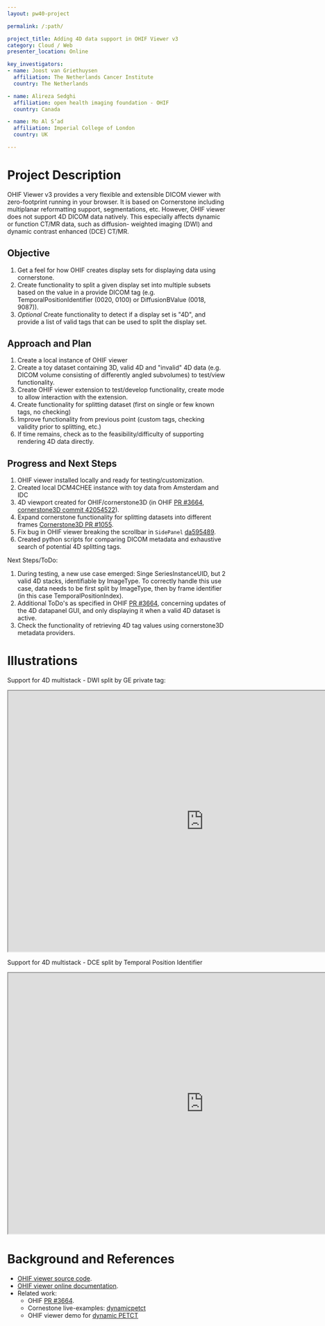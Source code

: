 ```yaml
---
layout: pw40-project

permalink: /:path/

project_title: Adding 4D data support in OHIF Viewer v3
category: Cloud / Web
presenter_location: Online

key_investigators:
- name: Joost van Griethuysen
  affiliation: The Netherlands Cancer Institute
  country: The Netherlands

- name: Alireza Sedghi
  affiliation: open health imaging foundation - OHIF
  country: Canada

- name: Mo Al S’ad
  affiliation: Imperial College of London
  country: UK

---
```


# Project Description

<!-- Add a short paragraph describing the project. -->

OHIF Viewer v3 provides a very flexible and extensible DICOM viewer with zero-footprint running in your browser.
It is based on Cornerstone including multiplanar reformatting support, segmentations, etc. However, OHIF viewer
does not support 4D DICOM data natively. This especially affects dynamic or function CT/MR data, such as diffusion-
weighted imaging (DWI) and dynamic contrast enhanced (DCE) CT/MR.

## Objective

<!-- Describe here WHAT you would like to achieve (what you will have as end result). -->

1. Get a feel for how OHIF creates display sets for displaying data using cornerstone. 
1. Create functionality to split a given display set into multiple subsets based on the value in a provide DICOM tag
   (e.g. TemporalPositionIdentifier (0020, 0100) or DiffusionBValue (0018, 9087)).
1. *Optional* Create functionality to detect if a display set is "4D", and provide a list of valid tags that can be
   used to split the display set.

## Approach and Plan

<!-- Describe here HOW you would like to achieve the objectives stated above. -->

1. Create a local instance of OHIF viewer
1. Create a toy dataset containing 3D, valid 4D and "invalid" 4D data (e.g. DICOM volume consisting of differently 
   angled subvolumes) to test/view functionality.
1. Create OHIF viewer extension to test/develop functionality, create mode to allow interaction with the extension.
1. Create functionality for splitting dataset (first on single or few known tags, no checking)
1. Improve functionality from previous point (custom tags, checking validity prior to splitting, etc.)
1. If time remains, check as to the feasibility/difficulty of supporting rendering 4D data directly.

## Progress and Next Steps

<!-- Update this section as you make progress, describing of what you have ACTUALLY DONE.
     If there are specific steps that you could not complete then you can describe them here, too. -->

1. OHIF viewer installed locally and ready for testing/customization.
1. Created local DCM4CHEE instance with toy data from Amsterdam and IDC
1. 4D viewport created for OHIF/cornerstone3D (in OHIF [PR #3664](https://github.com/OHIF/Viewers/pull/3664), 
   [cornerstone3D commit 42054522](https://github.com/cornerstonejs/cornerstone3D/commit/42054522680083aada25737d5e64fb22c24cb424)).
1. Expand cornerstone functionality for splitting datasets into different frames [Cornerstone3D PR #1055](https://github.com/cornerstonejs/cornerstone3D/pull/1055).
1. Fix bug in OHIF viewer breaking the scrollbar in `SidePanel` [da595489](https://github.com/JoostJM/Viewers/commit/da5954896a3efa0d42beb782087352758460fdad).
1. Created python scripts for comparing DICOM metadata and exhaustive search of potential 4D splitting tags.

Next Steps/ToDo:

1. During testing, a new use case emerged: Singe SeriesInstanceUID, but 2 valid 4D stacks,
   identifiable by ImageType. To correctly handle this use case, data needs to be first split by 
   ImageType, then by frame identifier (in this case TemporalPositionIndex).
1. Additional ToDo's as specified in OHIF [PR #3664](https://github.com/OHIF/Viewers/pull/3664), concerning updates of
   the 4D datapanel GUI, and only displaying it when a valid 4D dataset is active.
1. Check the functionality of retrieving 4D tag values using cornerstone3D metadata
   providers.

# Illustrations

<!-- Add pictures and links to videos that demonstrate what has been accomplished.
![Description of picture](Example2.jpg)
![Some more images](Example2.jpg)
-->

Support for 4D multistack - DWI split by GE private tag:

 <iframe width="900" height="600" src="https://www.youtube.com/embed/KDeHW6Q8DPA">
 </iframe>

Support for 4D multistack - DCE split by Temporal Position Identifier

<iframe width="900" height="600" src="https://www.youtube.com/embed/cbX-8jjtYM4">
 </iframe>

# Background and References

<!-- If you developed any software, include link to the source code repository.
     If possible, also add links to sample data, and to any relevant publications. -->

- [OHIF viewer source code](https://github.com/OHIF/Viewers).
- [OHIF viewer online documentation](https://docs.ohif.org/).
- Related work:
  - OHIF [PR #3664](https://github.com/OHIF/Viewers/pull/3664).
  - Cornestone live-examples: [dynamicpetct](https://www.cornerstonejs.org/live-examples/dynamicpetct)
  - OHIF viewer demo for [dynamic PETCT](https://deploy-preview-3664--ohif-dev.netlify.app/dynamic-volume?StudyInstanceUIDs=2.25.232704420736447710317909004159492840763)

